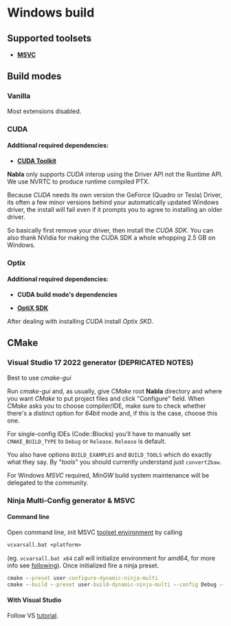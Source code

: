 # Windows build

## Supported toolsets

- **[MSVC](https://visualstudio.microsoft.com/pl/downloads/)**

## Build modes

### Vanilla

Most extensions disabled.

### CUDA

#### **Additional required dependencies:**

- **[CUDA Toolkit](https://developer.nvidia.com/cuda-downloads)**

**Nabla** only supports *CUDA* interop using the Driver API not the Runtime API. We use NVRTC to produce runtime compiled PTX.

Because *CUDA* needs its own version the GeForce (Quadro or Tesla) Driver, its often a few minor versions behind your automatically updated Windows driver, the install will fail even if it prompts you to agree to installing an older driver. 

So basically first remove your driver, then install the *CUDA SDK*. You can also thank NVidia for making the CUDA SDK a whole whopping 2.5 GB on Windows.

### Optix

#### **Additional required dependencies:**

- **CUDA build mode's dependencies**

- **[OptiX SDK](https://developer.nvidia.com/designworks/optix/download)** 

After dealing with installing *CUDA* install *Optix SKD*.

## CMake

### Visual Studio 17 2022 generator (DEPRICATED NOTES)

Best to use *cmake-gui*

Run *cmake-gui* and, as usually, give *CMake* root **Nabla** directory and where you want *CMake* to put project files and click "Configure" field. When *CMake* asks you to choose compiler/IDE, make sure to check whether there's a distinct option for *64bit* mode and, if this is the case, choose this one.

For single-config IDEs (Code::Blocks) you'll have to manually set `CMAKE_BUILD_TYPE` to `Debug` or `Release`. `Release` is default.

You also have options `BUILD_EXAMPLES` and `BUILD_TOOLS` which do exactly what they say. By "*tools*" you should currently understand just `convert2baw`.

For Windows *MSVC* required, *MinGW* build system maintenance will be delegated to the community.

### Ninja Multi-Config generator & MSVC

#### Command line

Open command line, init MSVC [toolset environment](https://learn.microsoft.com/en-us/cpp/build/cmake-presets-vs?view=msvc-170#sourcing-the-environment-when-building-with-command-line-generators-on-windows) by calling

```cmd
vcvarsall.bat <platform>
```

(eg. `vcvarsall.bat x64` call will initialize environment for amd64, for more info see [following](https://learn.microsoft.com/en-us/cpp/build/building-on-the-command-line?view=msvc-170#vcvarsall-syntax)). Once initialized fire a ninja preset.

```cmd
cmake --preset user-configure-dynamic-ninja-multi
cmake --build --preset user-build-dynamic-ninja-multi --config Debug -- --quiet
```

#### With Visual Studio

Follow VS [tutorial](https://learn.microsoft.com/en-us/cpp/build/cmake-projects-in-visual-studio?view=msvc-170).
